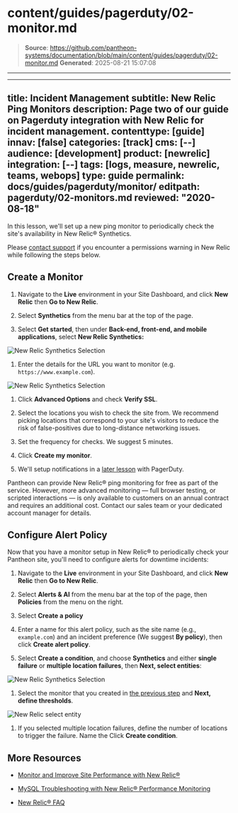 # content/guides/pagerduty/02-monitor.md

> **Source**: https://github.com/pantheon-systems/documentation/blob/main/content/guides/pagerduty/02-monitor.md
> **Generated**: 2025-08-21 15:07:08

---

---
title: Incident Management
subtitle: New Relic Ping Monitors
description: Page two of our guide on Pagerduty integration with New Relic for incident management.
contenttype: [guide]
innav: [false]
categories: [track]
cms: [--]
audience: [development]
product: [newrelic]
integration: [--]
tags: [logs, measure, newrelic, teams, webops]
type: guide
permalink: docs/guides/pagerduty/monitor/
editpath: pagerduty/02-monitors.md
reviewed: "2020-08-18"
---
In this lesson, we'll set up a new ping monitor to periodically check the site's availability in New Relic&reg; Synthetics.

<Alert title="Note" type="info">

 Please [contact support](/guides/support/contact-support/) if you encounter a permissions warning in New Relic while following the steps below.

</Alert>

## Create a Monitor

1. Navigate to the **<Icon icon="wrench" /> Live** environment in your Site Dashboard, and click **<Icon icon="eye" /> New Relic** then **<Icon icon="externalLink" /> Go to New Relic**.

1. Select **Synthetics** from the menu bar at the top of the page.

1. Select **Get started**, then under **Back-end, front-end, and mobile applications**, select **New Relic Synthetics:**

  ![New Relic Synthetics Selection](../../../images/pagerduty/new-relic-synthetics-screen.png)

1. Enter the details for the URL you want to monitor (e.g. `https://www.example.com`).

  ![New Relic Synthetics Selection](../../../images/pagerduty/new-relic-create-monitor-screen.png)

1. Click **Advanced Options** and check **Verify SSL**.

1. Select the locations you wish to check the site from. We recommend picking locations that correspond to your site's visitors to reduce the risk of false-positives due to long-distance networking issues.

1. Set the frequency for checks. We suggest 5 minutes.

1. Click **Create my monitor**.

1. We'll setup notifications in a [later lesson](/guides/pagerduty/notify) with PagerDuty.

Pantheon can provide New Relic&reg; ping monitoring for free as part of the service. However, more advanced monitoring — full browser testing, or scripted interactions — is only available to customers on an annual contract and requires an additional cost. Contact our sales team or your dedicated account manager for details.

## Configure Alert Policy

Now that you have a monitor setup in New Relic&reg; to periodically check your Pantheon site, you'll need to configure alerts for downtime incidents:

1. Navigate to the **<Icon icon="wrench" /> Live** environment in your Site Dashboard, and click **<Icon icon="eye" /> New Relic** then **<Icon icon="externalLink" /> Go to New Relic**.

1. Select **Alerts & AI** from the menu bar at the top of the page, then **Policies** from the menu on the right.

1. Select **Create a policy**

1. Enter a name for this alert policy, such as the site name (e.g., `example.com`) and an incident preference (We suggest **By policy**), then click **Create alert policy**.

1. Select **Create a condition**, and choose **Synthetics** and either **single failure** or **multiple location failures**, then **Next, select entities**:

  ![New Relic Synthetics Selection](../../../images/pagerduty/new-relic-new-policy-condition-screen.png)

1. Select the monitor that you created in [the previous step](#create-a-monitor) and **Next, define thresholds**.

  ![New Relic select entity](../../../images/pagerduty/new-relic-policy-select-monitor.png)

1. If you selected multiple location failures, define the number of locations to trigger the failure. Name the Click **Create condition**.

<Partial file="monitor-alerts.md" />

## More Resources

- [Monitor and Improve Site Performance with New Relic&reg;](/guides/new-relic/monitor-new-relic)

- [MySQL Troubleshooting with New Relic&reg; Performance Monitoring](/guides/new-relic/debug-mysql-new-relic)

- [New Relic&reg; FAQ](/guides/new-relic/new-relic-faq)
